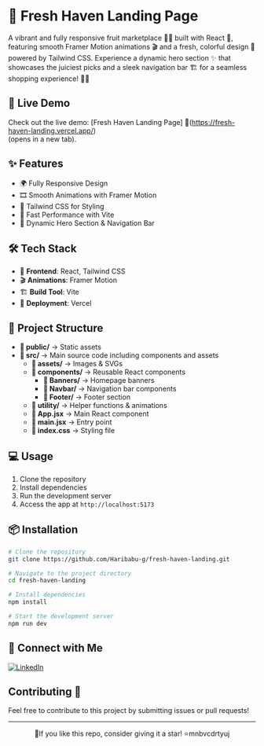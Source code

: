 # 🌿 Fresh Haven Landing Page 


A vibrant and fully responsive fruit marketplace 🍏🍊 built with React 🚀, featuring smooth Framer Motion animations 🎬 and a fresh, colorful design 🎨 powered by Tailwind CSS. Experience a dynamic hero section ✨ that showcases the juiciest picks and a sleek navigation bar 🏗️ for a seamless shopping experience! 🛒🥭

 
## 🚀 Live Demo  
Check out the live demo: [Fresh Haven Landing Page] 🔗(https://fresh-haven-landing.vercel.app/)  
 (opens in a new tab).


 ## ✨ Features

- 🌍 Fully Responsive Design  
- 🎞️ Smooth Animations with Framer Motion  
- 🎨 Tailwind CSS for Styling  
- 🚀 Fast Performance with Vite  
- 🔗 Dynamic Hero Section & Navigation Bar


## 🛠️ Tech Stack  

- 🎨 **Frontend**: React, Tailwind CSS  
- 🎬 **Animations**: Framer Motion  
- 🏗️ **Build Tool**: Vite  
- 🚀 **Deployment**: Vercel 


## 📂 Project Structure

- **📁 public/** → Static assets  
- **📁 src/** → Main source code including components and assets  
  - **📁 assets/** → Images & SVGs  
  - **📁 components/** → Reusable React components  
    - **📁 Banners/** → Homepage banners  
    - **📁 Navbar/** → Navigation bar components  
    - **📁 Footer/** → Footer section  
  - **📁 utility/** → Helper functions & animations  
  - **📄 App.jsx** → Main React component  
  - **📄 main.jsx** → Entry point  
  - **🎨 index.css** → Styling file
 
## 💻 Usage

1. Clone the repository
2. Install dependencies
3. Run the development server
4. Access the app at `http://localhost:5173`

## 📦 Installation

```bash
# Clone the repository
git clone https://github.com/Haribabu-g/fresh-haven-landing.git

# Navigate to the project directory
cd fresh-haven-landing

# Install dependencies
npm install

# Start the development server
npm run dev

```



## 📌 Connect with Me

[![LinkedIn](https://img.shields.io/badge/LinkedIn-Connect-blue?style=flat&logo=linkedin)](https://www.linkedin.com/in/haribabu-g/)  


## Contributing 🤝

Feel free to contribute to this project by submitting issues or pull requests!

---

<div align="center">
🌟If you like this repo, consider giving it a star! ⭐mnbvcdrtyuj
</div>

